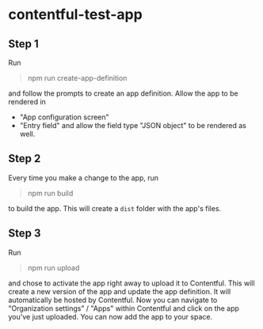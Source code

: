 # contentful-test-app

## Step 1
Run

> npm run create-app-definition

and follow the prompts to create an app definition. Allow the app to be rendered in
* "App configuration screen"
* "Entry field"
and allow the field type "JSON object" to be rendered as well.

## Step 2

Every time you make a change to the app, run

> npm run build

to build the app. This will create a `dist` folder with the app's files.

## Step 3

Run

> npm run upload

and chose to activate the app right away to upload it to Contentful. This will create a new version of the app and update the app definition. It will automatically be hosted by Contentful. Now you can navigate to "Organization settings" / "Apps" within Contentful and click on the app you've just uploaded. You can now add the app to your space.

